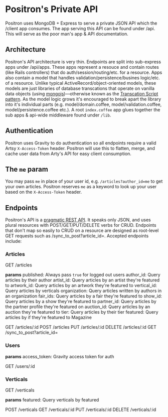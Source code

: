 # Positron's Private API

Positron uses MongoDB + Express to serve a private JSON API which the /client app consumes. The app serving this API can be found under /api. This will serve as the poor man's app & API documentation.

## Architecture

Positron's API architecture is very thin. Endpoints are split into sub-express apps under /api/apps. These apps represent a resouce and contain routes (like Rails controllers) that do auth/session/routing/etc. for a resource. Apps also contain a model that handles validation/persistence/busines logic/etc. of a resource. Unlike typical ActiveRecord/object-oriented models, these models are just libraries of database transcations that operate on vanilla data objects (using [mongojs](https://github.com/mafintosh/mongojs))—otherwise known as the [Transcation Script pattern](http://martinfowler.com/eaaCatalog/transactionScript.html). As the model logic grows it's encouraged to break apart the library into it's individual parts (e.g. model/domain.coffee, model/validation.coffee, model/persistence.coffee etc.). A root `index.coffee` app glues together the sub apps & api-wide middleware found under `/lib`.

## Authentication

Positron uses Gravity to do authentication so all endpoints require a valid Artsy `X-Access-Token` header. Positron will use this to flatten, merge, and cache user data from Arty's API for easy client consumption.

## The `me` param

You may pass `me` in place of your user id, e.g. `/articles?author_id=me` to get your own articles. Positron reserves `me` as a keyword to look up your user based on the `X-Access-Token` header.

## Endpoints

Positron's API is a [pragmatic REST API](https://blog.apigee.com/detail/api_design_a_new_model_for_pragmatic_rest). It speaks only JSON, and uses plural resources with POST/GET/PUT/DELETE verbs for CRUD. Endpoints that don't map so easily to CRUD on a resource are designed as root-level GET requests such as /sync_to_post?article_id=. Accepted endpoints include:

### Articles

GET /articles

**params**
published: Always pass `true` for logged out users
author_id: Query articles by their author
artist_id: Query articles by an artist they're featured to
artwork_id: Query articles by an artwork they're featured to
vertical_id: Query articles by verticals
organization: Query articles written by authors in an organization
fair_ids: Query articles by a fair they're featured to
show_id: Query articles by a show they're featured to
partner_id: Query articles by the partner profile they're featured on
auction_id: Query articles by an auction they're featured to
tier: Query articles by their tier
featured: Query articles by if they're featured to Magazine

GET /articles/:id
POST /articles
PUT /articles/:id
DELETE /articles/:id
GET /sync_to_post?article_id=

### Users

**params**
access_token: Gravity access token for auth

GET /users/:id

### Verticals

GET /verticals

**params**
featured: Query verticals by featured

POST /verticals
GET /verticals/:id
PUT /verticals/:id
DELETE /verticals/:id